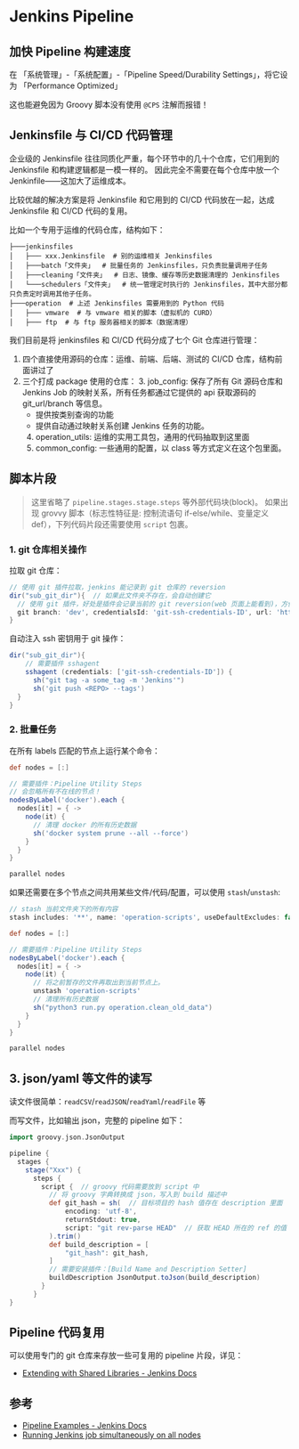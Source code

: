 # Jenkins Pipeline


## 加快 Pipeline 构建速度

在 「系统管理」-「系统配置」-「Pipeline Speed/Durability Settings」，将它设为 「Performance Optimized」

这也能避免因为 Groovy 脚本没有使用 `@CPS` 注解而报错！


## Jenkinsfile 与 CI/CD 代码管理

企业级的 Jenkinsfile 往往同质化严重，每个环节中的几十个仓库，它们用到的 Jenkinsfile 和构建逻辑都是一模一样的。
因此完全不需要在每个仓库中放一个 Jenkinfile——这加大了运维成本。

比较优越的解决方案是将 Jenkinsfile 和它用到的 CI/CD 代码放在一起，达成 Jenkinsfile 和 CI/CD 代码的复用。

比如一个专用于运维的代码仓库，结构如下：

```tree
├───jenkinsfiles
│   ├─── xxx.Jenkinsfile  # 别的运维相关 Jenkinsfiles
│   ├───batch「文件夹」  # 批量任务的 Jenkinsfiles，只负责批量调用子任务
│   ├───cleaning「文件夹」  # 日志、镜像、缓存等历史数据清理的 Jenkinsfiles
│   └───schedulers「文件夹」  # 统一管理定时执行的 Jenkinsfiles，其中大部分都只负责定时调用其他子任务。
├───operation  # 上述 Jenkinsfiles 需要用到的 Python 代码
│   ├─── vmware  # 与 vmware 相关的脚本（虚拟机的 CURD）
│   ├─── ftp  # 与 ftp 服务器相关的脚本（数据清理）
```

我们目前是将 jenkinsfiles 和 CI/CD 代码分成了七个 Git 仓库进行管理：

1. 四个直接使用源码的仓库：运维、前端、后端、测试的 CI/CD 仓库，结构前面讲过了
1. 三个打成 package 使用的仓库：
   3. job_config: 保存了所有 Git 源码仓库和 Jenkins Job 的映射关系，所有任务都通过它提供的 api 获取源码的 git_url/branch 等信息。
      - 提供按类别查询的功能
      - 提供自动通过映射关系创建 Jenkins 任务的功能。
   4. operation_utils: 运维的实用工具包，通用的代码抽取到这里面 
   6. common_config: 一些通用的配置，以 class 等方式定义在这个包里面。


## 脚本片段

>这里省略了 `pipeline.stages.stage.steps` 等外部代码块(block)。
如果出现 grovvy 脚本（标志性特征是: 控制流语句 if-else/while、变量定义 def），下列代码片段还需要使用 `script` 包裹。


### 1. git 仓库相关操作

拉取 git 仓库：
```groovy
// 使用 git 插件拉取，jenkins 能记录到 git 仓库的 reversion
dir("sub_git_dir"){  // 如果此文件夹不存在，会自动创建它
  // 使用 git 插件，好处是插件会记录当前的 git reversion(web 页面上能看到)，方便排查。
  git branch: 'dev', credentialsId: 'git-ssh-credentials-ID', url: 'http://gitlab.svc.local/test_repo'
}
```

自动注入 ssh 密钥用于 git 操作：

```groovy
dir("sub_git_dir"){
    // 需要插件 sshagent
    sshagent (credentials: ['git-ssh-credentials-ID']) {
      sh("git tag -a some_tag -m 'Jenkins'")
      sh('git push <REPO> --tags')
  }
}
```

### 2. 批量任务

在所有 labels 匹配的节点上运行某个命令：

```groovy
def nodes = [:]

// 需要插件：Pipeline Utility Steps
// 会忽略所有不在线的节点！
nodesByLabel('docker').each {
  nodes[it] = { ->
    node(it) {
      // 清理 docker 的所有历史数据
      sh('docker system prune --all --force')
    }
  }
}

parallel nodes
```

如果还需要在多个节点之间共用某些文件/代码/配置，可以使用 `stash`/`unstash`:

```groovy
// stash 当前文件夹下的所有内容
stash includes: '**', name: 'operation-scripts', useDefaultExcludes: false

def nodes = [:]

// 需要插件：Pipeline Utility Steps
nodesByLabel('docker').each {
  nodes[it] = { ->
    node(it) {
      // 将之前暂存的文件再取出到当前节点上。
      unstash 'operation-scripts'
      // 清理所有历史数据
      sh("python3 run.py operation.clean_old_data")
    }
  }
}

parallel nodes
```

## 3. json/yaml 等文件的读写

读文件很简单：`readCSV`/`readJSON`/`readYaml`/`readFile` 等

而写文件，比如输出 json，完整的 pipeline 如下：

```groovy
import groovy.json.JsonOutput

pipeline {
  stages {
    stage("Xxx") {
      steps {
        script {  // groovy 代码需要放到 script 中
          // 将 groovy 字典转换成 json，写入到 build 描述中
          def git_hash = sh(  // 目标项目的 hash 值存在 description 里面
              encoding: 'utf-8',
              returnStdout: true,
              script: "git rev-parse HEAD"  // 获取 HEAD 所在的 ref 的值
          ).trim()
          def build_description = [
              "git_hash": git_hash,
          ]
          // 需要安装插件：[Build Name and Description Setter]
          buildDescription JsonOutput.toJson(build_description)
        }
      }
}
```

## Pipeline 代码复用

可以使用专门的 git 仓库来存放一些可复用的 pipeline 片段，详见：

- [Extending with Shared Libraries - Jenkins Docs](https://www.jenkins.io/doc/book/pipeline/shared-libraries/)


## 参考

- [Pipeline Examples - Jenkins Docs](https://jenkins.io/doc/pipeline/examples)
- [Running Jenkins job simultaneously on all nodes](https://stackoverflow.com/questions/17286614/running-jenkins-job-simultaneously-on-all-nodes#answer-61692506)
